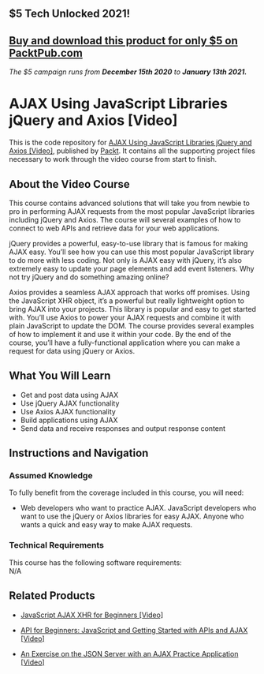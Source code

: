 ## $5 Tech Unlocked 2021!
[Buy and download this product for only $5 on PacktPub.com](https://www.packtpub.com/)
-----
*The $5 campaign         runs from __December 15th 2020__ to __January 13th 2021.__*




# AJAX Using JavaScript Libraries jQuery and Axios [Video]
This is the code repository for [AJAX Using JavaScript Libraries jQuery and Axios [Video]](https://www.packtpub.com/web-development/ajax-using-javascript-libraries-jquery-and-axios-video), published by [Packt](https://www.packtpub.com/?utm_source=github). It contains all the supporting project files necessary to work through the video course from start to finish.
## About the Video Course
This course contains advanced solutions that will take you from newbie to pro in performing AJAX requests from the most popular JavaScript libraries including jQuery and Axios. The course will several examples of how to connect to web APIs and retrieve data for your web applications.

jQuery provides a powerful, easy-to-use library that is famous for making AJAX easy. You’ll see how you can use this most popular JavaScript library to do more with less coding. Not only is AJAX easy with jQuery, it’s also extremely easy to update your page elements and add event listeners. Why not try jQuery and do something amazing online?

Axios provides a seamless AJAX approach that works off promises. Using the JavaScript XHR object, it’s a powerful but really lightweight option to bring AJAX into your projects. This library is popular and easy to get started with. You’ll use Axios to power your AJAX requests and combine it with plain JavaScript to update the DOM. The course provides several examples of how to implement it and use it within your code.
By the end of the course, you’ll have a fully-functional application where you can make a request for data using jQuery or Axios.

<H2>What You Will Learn</H2>
<DIV class=book-info-will-learn-text>
<UL>
<LI> Get and post data using AJAX</LI>
<LI> Use jQuery AJAX functionality</LI>
<LI> Use Axios AJAX functionality</LI>
<LI> Build applications using AJAX</LI>
<LI> Send data and receive responses and output response content</LI>
</UL></DIV>

## Instructions and Navigation
### Assumed Knowledge
To fully benefit from the coverage included in this course, you will need:<br/>
<DIV class=book-info-will-learn-text>
<UL>
<LI> Web developers who want to practice AJAX. JavaScript developers who want to use the jQuery or Axios libraries for easy AJAX. Anyone who wants a quick and easy way to make AJAX requests.</LI>
</UL>
<DIV>

### Technical Requirements
This course has the following software requirements:<br/>
N/A

## Related Products
* [JavaScript AJAX XHR for Beginners [Video]](https://www.packtpub.com/web-development/javascript-ajax-xhr-beginners-video)

* [API for Beginners: JavaScript and Getting Started with APIs and AJAX [Video]](https://www.packtpub.com/application-development/api-beginners-javascript-and-getting-started-apis-and-ajax-video)

* [An Exercise on the JSON Server with an AJAX Practice Application [Video]](https://www2.packtpub.com/web-development/exercise-json-server-ajax-practice-application-video)
